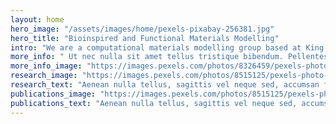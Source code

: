 ```yaml
---
layout: home
hero_image: "/assets/images/home/pexels-pixabay-256381.jpg"
hero_title: "Bioinspired and Functional Materials Modelling"
intro: "We are a computational materials modelling group based at King’s College London in the Department of Chemistry"
more_info: " Ut nec nulla sit amet tellus tristique bibendum. Pellentesque condimentum a lorem vel tempor. Fusce ultrices, purus ac commodo interdum, ipsum turpis mattis nibh, ut pellentesque elit lacus vel est. Sed accumsan dapibus magna a pretium. <br/><br/>Nam tincidunt eros ac mi cursus, quis dignissim libero fermentum. Nulla egestas tellus ac placerat vestibulum."
more_info_image: "https://images.pexels.com/photos/8326459/pexels-photo-8326459.jpeg?crop=entropy&cs=srgb&dl=pexels-kindel-media-8326459.jpg&fit=crop&fm=jpg&h=480&w=640"
research_image: "https://images.pexels.com/photos/8515125/pexels-photo-8515125.jpeg?crop=entropy&cs=srgb&dl=pexels-yaroslav-shuraev-8515125.jpg&fit=crop&fm=jpg&h=1280&w=1920"
research_text: "Aenean nulla tellus, sagittis vel neque sed, accumsan fringilla lorem. Nullam euismod tellus sit amet arcu laoreet malesuada. Aliquam ut tortor elit. Sed id varius erat. Pellentesque nunc velit, volutpat nec facilisis quis, gravida ac metus. Pellentesque tristique magna enim, at consectetur arcu pretium id. Ut ultricies urna in velit aliquet, eget scelerisque massa rutrum."
publications_image: "https://images.pexels.com/photos/8515125/pexels-photo-8515125.jpeg?crop=entropy&cs=srgb&dl=pexels-yaroslav-shuraev-8515125.jpg&fit=crop&fm=jpg&h=1280&w=1920"
publications_text: "Aenean nulla tellus, sagittis vel neque sed, accumsan fringilla lorem. Nullam euismod tellus sit amet arcu laoreet malesuada. Aliquam ut tortor elit. Sed id varius erat. Pellentesque nunc velit, volutpat nec facilisis quis, gravida ac metus. Pellentesque tristique magna enim, at consectetur arcu pretium id. Ut ultricies urna in velit aliquet, eget scelerisque massa rutrum."
---
```

